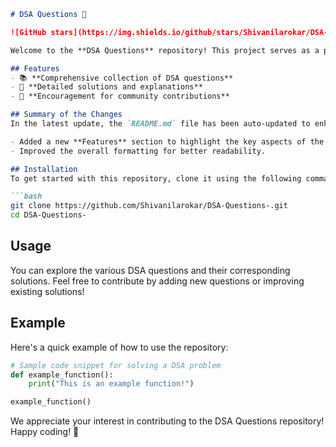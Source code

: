 ```markdown
# DSA Questions 🚀

![GitHub stars](https://img.shields.io/github/stars/Shivanilarokar/DSA-Questions-?style=social) ![Forks](https://img.shields.io/github/forks/Shivanilarokar/DSA-Questions-?style=social)

Welcome to the **DSA Questions** repository! This project serves as a platform for developers and learners to practice and enhance their skills in Data Structures and Algorithms (DSA). This repository is designed to help you improve your understanding of various data structures and algorithms through a collection of questions and solutions.

## Features
- 📚 **Comprehensive collection of DSA questions**
- 📝 **Detailed solutions and explanations**
- 🙌 **Encouragement for community contributions**

## Summary of the Changes
In the latest update, the `README.md` file has been auto-updated to enhance clarity and user engagement:

- Added a new **Features** section to highlight the key aspects of the repository.
- Improved the overall formatting for better readability.

## Installation
To get started with this repository, clone it using the following command:

```bash
git clone https://github.com/Shivanilarokar/DSA-Questions-.git
cd DSA-Questions-
```

## Usage
You can explore the various DSA questions and their corresponding solutions. Feel free to contribute by adding new questions or improving existing solutions!

## Example
Here's a quick example of how to use the repository:

```python
# Sample code snippet for solving a DSA problem
def example_function():
    print("This is an example function!")

example_function()
```

We appreciate your interest in contributing to the DSA Questions repository! Happy coding! 🎉
```